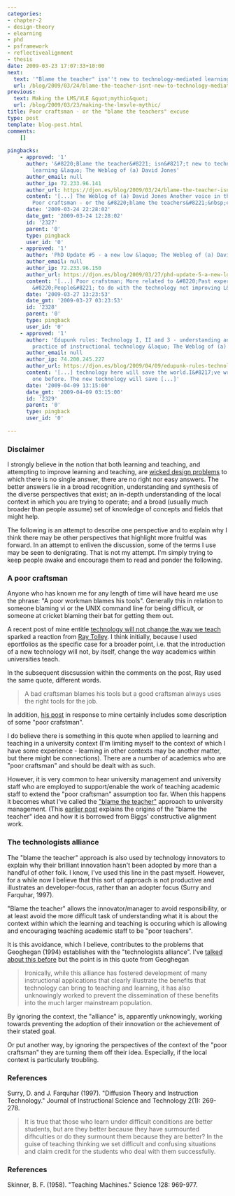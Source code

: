 ```yaml
---
categories:
- chapter-2
- design-theory
- elearning
- phd
- psframework
- reflectivealignment
- thesis
date: 2009-03-23 17:07:33+10:00
next:
  text: '"Blame the teacher" isn''t new to technology-mediated learning'
  url: /blog/2009/03/24/blame-the-teacher-isnt-new-to-technology-mediated-learning/
previous:
  text: Making the LMS/VLE &quot;mythic&quot;
  url: /blog/2009/03/23/making-the-lmsvle-mythic/
title: Poor craftsman - or the "blame the teachers" excuse
type: post
template: blog-post.html
comments:
    []
    
pingbacks:
    - approved: '1'
      author: '&#8220;Blame the teacher&#8221; isn&#8217;t new to technology-mediated
        learning &laquo; The Weblog of (a) David Jones'
      author_email: null
      author_ip: 72.233.96.141
      author_url: https://djon.es/blog/2009/03/24/blame-the-teacher-isnt-new-to-technology-mediated-learning/
      content: '[...] The Weblog of (a) David Jones Another voice in the blogosphere    &laquo;
        Poor craftsman - or the &#8220;blame the teachers&#8221;&nbsp;excuse [...]'
      date: '2009-03-24 22:28:02'
      date_gmt: '2009-03-24 12:28:02'
      id: '2327'
      parent: '0'
      type: pingback
      user_id: '0'
    - approved: '1'
      author: 'PhD Update #5 - a new low &laquo; The Weblog of (a) David Jones'
      author_email: null
      author_ip: 72.233.96.150
      author_url: https://djon.es/blog/2009/03/27/phd-update-5-a-new-low/
      content: '[...] Poor crafstman; More related to &#8220;Past experience&#8221; and
        &#8220;People&#8221; to do with the technology not improving L&amp;T. [...]'
      date: '2009-03-27 13:23:53'
      date_gmt: '2009-03-27 03:23:53'
      id: '2328'
      parent: '0'
      type: pingback
      user_id: '0'
    - approved: '1'
      author: 'Edupunk rules: Technology I, II and 3 - understanding and improving the
        practice of instructional technology &laquo; The Weblog of (a) David Jones'
      author_email: null
      author_ip: 74.200.245.227
      author_url: https://djon.es/blog/2009/04/09/edupunk-rules-technology-i-ii-and-3-understanding-and-improving-the-practice-of-instructional-technology/
      content: '[...] technology here will save the world.I&#8217;ve written about this
        one before. The new technology will save [...]'
      date: '2009-04-09 13:15:00'
      date_gmt: '2009-04-09 03:15:00'
      id: '2329'
      parent: '0'
      type: pingback
      user_id: '0'
    
---
```

### Disclaimer

I strongly believe in the notion that both learning and teaching, and attempting to improve learning and teaching, are [wicked design problems](http://en.wikipedia.org/wiki/Wicked_problem) to which there is no single answer, there are no right nor easy answers. The better answers lie in a broad recognition, understanding and synthesis of the diverse perspectives that exist; an in-depth understanding of the local context in which you are trying to operate; and a broad (usually much broader than people assume) set of knowledge of concepts and fields that might help.

The following is an attempt to describe one perspective and to explain why I think there may be other perspectives that highlight more fruitful was forward. In an attempt to enliven the discussion, some of the terms I use may be seen to denigrating. That is not my attempt. I'm simply trying to keep people awake and encourage them to read and ponder the following.

### A poor craftsman

Anyone who has known me for any length of time will have heard me use the phrase: "A poor workman blames his tools". Generally this in relation to someone blaming vi or the UNIX command line for being difficult, or someone at cricket blaming their bat for getting them out.

A recent post of mine entitle [technology will not change the way we teach](/blog/2009/03/19/technology-will-not-change-the-way-we-teach-an-example-why-were-an-amnesiac-field/) sparked a reaction from [Ray Tolley](http://www.blogger.com/profile/03654892229937491921). I think initially, because I used eportfolios as the specific case for a broader point, i.e. that the introduction of a new technology will not, by itself, change the way academics within universities teach.

In the subsequent discsussion within the comments on the post, Ray used the same quote, different words.

> A bad craftsman blames his tools but a good craftsman always uses the right tools for the job.

In addition, [his post](http://efoliointheuk.blogspot.com/2009/03/will-technology-change-us.html) in response to mine certainly includes some description of some "poor crafstman".

I do believe there is something in this quote when applied to learning and teaching in a university context (I'm limiting myself to the context of which I have some experience - learning in other contexts may be another matter, but there might be connections). There are a number of academics who are "poor craftsman" and should be dealt with as such.

However, it is very common to hear university management and university staff who are employed to support/enable the work of teaching academic staff to extend the "poor craftsman" assumption too far. When this happens it becomes what I've called the ["blame the teacher"](/blog/2009/03/18/blame-the-teacher-and-its-negative-impact-on-learning-and-e-learning/) approach to university management. (This [earlier post](/blog/2009/02/26/improving-university-teaching-learning-from-constructive-alignment-by-not-mandating-it/) explains the origins of the "blame the teacher" idea and how it is borrowed from Biggs' constructive alignment work.

### The technologists alliance

The "blame the teacher" approach is also used by technology innovators to explain why their brilliant innovation hasn't been adopted by more than a handful of other folk. I know, I've used this line in the past myself. However, for a while now I believe that this sort of approach is not productive and illustrates an developer-focus, rather than an adopter focus (Surry and Farquhar, 1997).

"Blame the teacher" allows the innovator/manager to avoid responsibility, or at least avoid the more difficult task of understanding what it is about the context within which the learning and teaching is occuring which is allowing and encouraging teaching academic staff to be "poor teachers".

It is this avoidance, which I believe, contributes to the problems that Geoghegan (1994) establishes with the "technologists alliance". I've [talked about this before](/blog/2009/01/21/why-am-i-a-eportfolio-skeptic/) but the point is in this quote from Geoghegan

> Ironically, while this alliance has fostered development of many instructional applications that clearly illustrate the benefits that technology can bring to teaching and learning, it has also unknowingly worked to prevent the dissemination of these benefits into the much larger mainstream population.

By ignoring the context, the "alliance" is, apparently unknowingly, working towards preventing the adoption of their innovation or the achievement of their stated goal.

Or put another way, by ignoring the perspectives of the context of the "poor craftsman" they are turning them off their idea. Especially, if the local context is particularly troubling.

### References

Surry, D. and J. Farquhar (1997). "Diffusion Theory and Instruction Technology." Journal of Instructional Science and Technology 2(1): 269-278.

> It is true that those who learn under difficult conditions are better students, but are they better because they have surmounted difhculties or do they surmount them because they are better? In the guise of teaching thinking we set difficult and confusing situations and claim credit for the students who deal with them successfully.

### References

Skinner, B. F. (1958). "Teaching Machines." Science 128: 969-977.